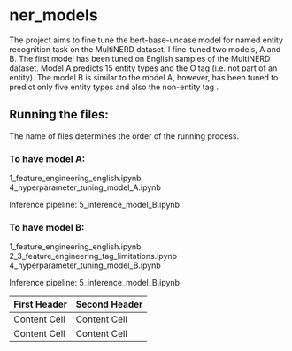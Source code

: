 # ner_models
The project aims to fine tune the bert-base-uncase model for named entity recognition task on the MultiNERD dataset. I fine-tuned two models, A and B. The first model has been tuned on English samples of the MultiNERD dataset. Model A predicts 15 entity types and the O tag (i.e. not part of an entity). The model B is similar to the model A, however, has been tuned to predict only five entity types and also the non-entity tag .

## Running the files:
The name of files determines the order of the running process. 

### To have model A:

1_feature_engineering_english.ipynb
4_hyperparameter_tuning_model_A.ipynb

Inference pipeline:
5_inference_model_B.ipynb

### To have model B:

1_feature_engineering_english.ipynb
2_3_feature_engineering_tag_limitations.ipynb
4_hyperparameter_tuning_model_B.ipynb

Inference pipeline:
5_inference_model_B.ipynb

[Link to the model A]: (https://huggingface.co/MaryDatascientist/modelA_1_12_2023)
[Link to the model B]: (https://huggingface.co/MaryDatascientist/B_model2)






| First Header  | Second Header |
| ------------- | ------------- |
| Content Cell  | Content Cell  |
| Content Cell  | Content Cell  |
